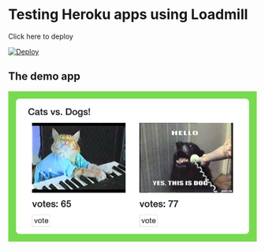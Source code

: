 # Testing Heroku apps using Loadmill
Click here to deploy

[![Deploy](https://www.herokucdn.com/deploy/button.svg)](https://heroku.com/deploy?template=https://github.com/loadmill/heroku-button-demo/blob/master)

## The demo app
![](public/demo.png)
